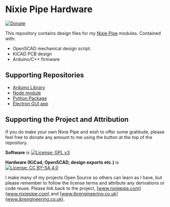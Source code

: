 # Nixie Pipe Hardware

[![Donate](https://img.shields.io/badge/Donate-PayPal-green.svg)](https://www.paypal.com/cgi-bin/webscr?cmd=_s-xclick&hosted_button_id=CFA7TQXNFURLQ)

This repository contains design files for my [Nixie
Pipe](http://www.nixiepipe.com) modules. Contained with:

* OpenSCAD mechanical design script.
* KiCAD PCB design
* Arduino/C++ firmware

## Supporting Repositories

* [Arduino Library](https://github.com/tuna-f1sh/NixiePipe)
* [Node module](https://github.com/tuna-f1sh/node-nixiepipe)
* [Python Package](https://github.com/tuna-f1sh/py-nixiepipe)
* [Electron GUI app](https://github.com/tuna-f1sh/electron-nixiepipe)

## Supporting the Project and Attribution

If you do make your own Nixie Pipe and wish to offer some gratitude, please
feel free to donate any amount to me using the button at the top of the
repository.

**Software** is [![License: GPL v3](https://img.shields.io/badge/License-GPL%20v3-blue.svg)](http://www.gnu.org/licenses/gpl-3.0)

**Hardware (KiCad, OpenSCAD, design exports etc.)** is [![License: CC BY-SA 4.0](https://img.shields.io/badge/License-CC%20BY--SA%204.0-lightgrey.svg)](http://creativecommons.org/licenses/by-sa/4.0/)

I make many of my projects Open Source so others can learn as I have, but please remember
to follow the license terms and attribute any derivations or code reuse.
Please link back to the project, [www.nixiepipe.com](www.nixiepipe.com) and
[www.jbrengineering.co.uk](www.jbrengineering.co.uk).
